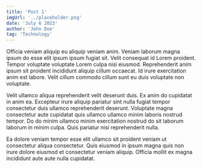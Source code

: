 ```yaml
---
title: 'Post 1'
imgUrl: '../placeholder.png'
date: 'July 6 2023'
author: 'John Doe'
tag: 'Technology'
---
```


Officia veniam aliquip eu aliquip veniam anim. Veniam laborum magna ipsum do esse elit ipsum ipsum fugiat sit. Velit consequat id Lorem proident. Tempor voluptate voluptate Lorem culpa nisi eiusmod. Reprehenderit anim ipsum sit proident incididunt aliquip cillum occaecat. Id irure exercitation anim est labore. Velit cillum commodo cillum sunt eu duis voluptate non voluptate.

Velit ullamco aliqua reprehenderit velit deserunt duis. Ex anim do cupidatat in anim ea. Excepteur irure aliquip pariatur sint nulla fugiat tempor consectetur duis ullamco reprehenderit deserunt. Voluptate magna consectetur aute cupidatat quis ullamco ullamco minim laboris nostrud tempor. Do do minim ullamco minim exercitation nostrud do sit laborum laborum in minim culpa. Quis pariatur nisi reprehenderit nulla.

Ea dolore veniam tempor esse elit ullamco sit proident veniam ut consectetur aliqua consectetur. Quis eiusmod in ipsum magna quis non irure dolore eiusmod et consectetur veniam aliquip. Officia mollit ex magna incididunt aute aute nulla cupidatat.